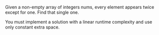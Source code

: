 Given a non-empty array of integers nums, every element appears twice except for one. Find that single one.

You must implement a solution with a linear runtime complexity and use only constant extra space.